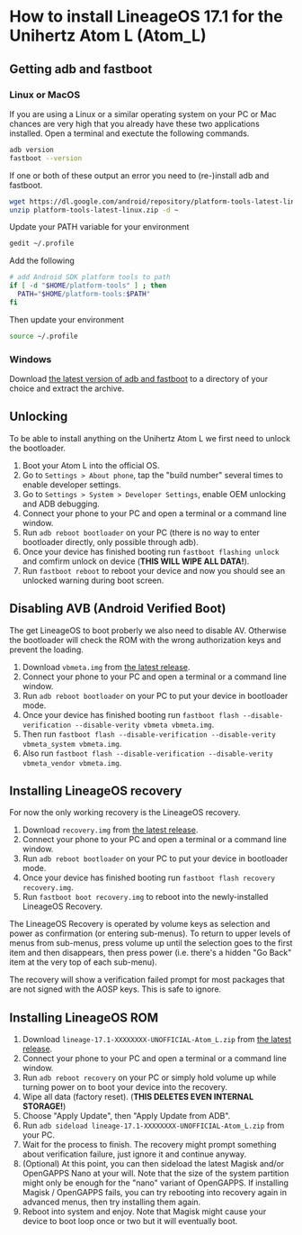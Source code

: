 How to install LineageOS 17.1 for the Unihertz Atom L (Atom_L)
=================================================

## Getting adb and fastboot

### Linux or MacOS

If you are using a Linux or a similar operating system on your PC or Mac chances are very high that you already have these two applications installed.
Open a terminal and exectute the following commands.

```bash
adb version
fastboot --version
```

If one or both of these output an error you need to (re-)install adb and fastboot.

```bash
wget https://dl.google.com/android/repository/platform-tools-latest-linux.zip
unzip platform-tools-latest-linux.zip -d ~
```

Update your PATH variable for your environment

```bash
gedit ~/.profile
```
	
Add the following
	
```bash
# add Android SDK platform tools to path
if [ -d "$HOME/platform-tools" ] ; then
  PATH="$HOME/platform-tools:$PATH"
fi	
```

Then update your environment

```bash
source ~/.profile
```

### Windows

Download [the latest version of adb and fastboot](https://dl.google.com/android/repository/platform-tools-latest-windows.zip) to a directory of your choice and extract the archive. 

## Unlocking

To be able to install anything on the Unihertz Atom L we first need to unlock the bootloader.

1. Boot your Atom L into the official OS.
2. Go to `Settings > About phone`, tap the "build number" several times to enable developer settings.
3. Go to `Settings > System > Developer Settings`, enable OEM unlocking and ADB debugging.
4. Connect your phone to your PC and open a terminal or a command line window.
5. Run `adb reboot bootloader` on your PC (there is no way to enter bootloader directly, only possible through adb).
6. Once your device has finished booting run `fastboot flashing unlock` and comfirm unlock on device (**THIS WILL WIPE ALL DATA!**).
6. Run `fastboot reboot` to reboot your device and now you should see an unlocked warning during boot screen.

## Disabling AVB (Android Verified Boot)

The get LineageOS to boot proberly we also need to disable AV. Otherwise the bootloader will check the ROM with the wrong authorization keys and prevent the loading.

1. Download `vbmeta.img` from [the latest release](https://www.dropbox.com/sh/zlphdgqgto46b1n/AACH7DnjZEOd8fl-pKglhyRNa?dl=0).
2. Connect your phone to your PC and open a terminal or a command line window.
3. Run `adb reboot bootloader` on your PC to put your device in bootloader mode.
4. Once your device has finished booting run `fastboot flash --disable-verification --disable-verity vbmeta vbmeta.img`.
5. Then run `fastboot flash --disable-verification --disable-verity vbmeta_system vbmeta.img`.
6. Also run `fastboot flash --disable-verification --disable-verity vbmeta_vendor vbmeta.img`.

## Installing LineageOS recovery

For now the only working recovery is the LineageOS recovery.

1. Download `recovery.img` from [the latest release](https://www.dropbox.com/sh/zlphdgqgto46b1n/AACH7DnjZEOd8fl-pKglhyRNa?dl=0).
2. Connect your phone to your PC and open a terminal or a command line window.
3. Run `adb reboot bootloader` on your PC to put your device in bootloader mode.
4. Once your device has finished booting run `fastboot flash recovery recovery.img`.
5. Run `fastboot boot recovery.img` to reboot into the newly-installed LineageOS Recovery.

The LineageOS Recovery is operated by volume keys as selection and power as confirmation (or entering sub-menus). To return to upper levels of menus from sub-menus, press volume up until the selection goes to the first item and then disappears, then press power (i.e. there's a hidden "Go Back" item at the very top of each sub-menu).

The recovery will show a verification failed prompt for most packages that are not signed with the AOSP keys. This is safe to ignore.

## Installing LineageOS ROM

1. Download `lineage-17.1-XXXXXXXX-UNOFFICIAL-Atom_L.zip` from [the latest release](https://www.dropbox.com/sh/zlphdgqgto46b1n/AACH7DnjZEOd8fl-pKglhyRNa?dl=0).
2. Connect your phone to your PC and open a terminal or a command line window.
3. Run `adb reboot recovery` on your PC or simply hold volume up while turning power on to boot your device into the recovery.
4. Wipe all data (factory reset). (**THIS DELETES EVEN INTERNAL STORAGE!**)
5. Choose "Apply Update", then "Apply Update from ADB".
6. Run `adb sideload lineage-17.1-XXXXXXXX-UNOFFICIAL-Atom_L.zip` from your PC.
7. Wait for the process to finish. The recovery might prompt something about verification failure, just ignore it and continue anyway.
8. (Optional) At this point, you can then sideload the latest Magisk and/or OpenGAPPS Nano at your will. Note that the size of the system partition might only be enough for the "nano" variant of OpenGAPPS. If installing Magisk / OpenGAPPS fails, you can try rebooting into recovery again in advanced menus, then try installing them again.
9. Reboot into system and enjoy. Note that Magisk might cause your device to boot loop once or two but it will eventually boot.

